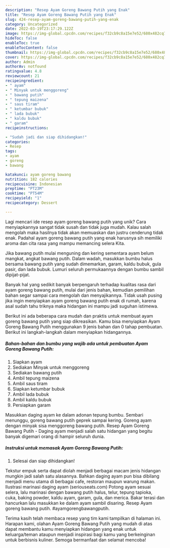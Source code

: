 ```yaml
---
description: "Resep Ayam Goreng Bawang Putih yang Enak"
title: "Resep Ayam Goreng Bawang Putih yang Enak"
slug: 424-resep-ayam-goreng-bawang-putih-yang-enak
category: Uncategorized
date: 2022-03-19T23:17:29.122Z
image: https://img-global.cpcdn.com/recipes/f32cb9c8a15e7e52/680x482cq70/ayam-goreng-bawang-putih-foto-resep-utama.jpg
hideToc: false
enableToc: true
enableTocContent: false
thumbnail: https://img-global.cpcdn.com/recipes/f32cb9c8a15e7e52/680x482cq70/ayam-goreng-bawang-putih-foto-resep-utama.jpg
cover: https://img-global.cpcdn.com/recipes/f32cb9c8a15e7e52/680x482cq70/ayam-goreng-bawang-putih-foto-resep-utama.jpg
author: Admin
authorAv: notfound
ratingvalue: 4.8
reviewcount: 21
recipeingredient:
- " ayam"
- " Minyak untuk menggoreng"
- " bawang putih"
- " tepung maizena"
- " saus tiram"
- " ketumbar bubuk"
- " lada bubuk"
- " kaldu bubuk"
- " garam"
recipeinstructions:

- "Sudah jadi dan siap dihidangkan!"
categories:
- Resep
tags:
- ayam
- goreng
- bawang

katakunci: ayam goreng bawang 
nutrition: 182 calories
recipecuisine: Indonesian
preptime: "PT23M"
cooktime: "PT54M"
recipeyield: "1"
recipecategory: Dessert

---
```





Lagi mencari ide resep ayam goreng bawang putih yang unik? Cara menyiapkannya sangat tidak susah dan tidak juga mudah. Kalau salah mengolah maka hasilnya tidak akan memuaskan dan justru cenderung tidak enak. Padahal ayam goreng bawang putih yang enak harusnya sih memiliki aroma dan cita rasa yang mampu memancing selera Kita.





Jika bawang putih mulai menguning dan kering sementara ayam belum mangkat, angkat bawang putih. Dalam wadah, masukkan bumbu halus bersama bawang putih yang sudah dimemarkan, garam, kaldu bubuk, gula pasir, dan lada bubuk. Lumuri seluruh permukaannya dengan bumbu sambil dipijat-pijat.

Banyak hal yang sedikit banyak berpengaruh terhadap kualitas rasa dari ayam goreng bawang putih, mulai dari jenis bahan, kemudian pemilihan bahan segar sampai cara mengolah dan menyajikannya. Tidak usah pusing jika ingin menyiapkan ayam goreng bawang putih enak di rumah, karena asal sudah tahu triknya maka hidangan ini mampu jadi suguhan istimewa.






Berikut ini ada beberapa cara mudah dan praktis untuk membuat ayam goreng bawang putih yang siap dikreasikan. Kamu bisa menyiapkan Ayam Goreng Bawang Putih menggunakan 9 jenis bahan dan 0 tahap pembuatan. Berikut ini langkah-langkah dalam menyiapkan hidangannya.

<!--inarticleads1-->

##### Bahan-bahan dan bumbu yang wajib ada untuk pembuatan Ayam Goreng Bawang Putih:

1. Siapkan  ayam
1. Sediakan  Minyak untuk menggoreng
1. Sediakan  bawang putih
1. Ambil  tepung maizena
1. Ambil  saus tiram
1. Siapkan  ketumbar bubuk
1. Ambil  lada bubuk
1. Ambil  kaldu bubuk
1. Persiapkan  garam


Masukkan daging ayam ke dalam adonan tepung bumbu. Sembari menunggu, goreng bawang putih geprek sampai kering. Goreng ayam dengan minyak sisa menggoreng bawang putih. Resep Ayam Goreng Bawang Putih - Daging ayam menjadi salah satu hidangan yang begitu banyak digemari orang di hampir seluruh dunia. 

<!--inarticleads2-->

##### Instruksi untuk memasak Ayam Goreng Bawang Putih:


1. Selesai dan siap dihidangkan!

Tekstur empuk serta dapat diolah menjadi berbagai macam jenis hidangan mungkin jadi salah satu alasannya. Bahkan daging ayam pun bisa dibilang menjadi menu utama di berbagai cafe, restoran maupun warung makan. Ilustrasi marinasi daging ayam (seriouseats.com) Potong ayam sesuai selera, lalu marinasi dengan bawang putih halus, telur, tepung tapioka, cuka, baking powder, kaldu ayam, garam, gula, dan merica. Bakar terasi dan hancurkan lalu masukkan ke dalam ayam sambil disaring. Resep Ayam goreng bawang putih. #ayamgorengbawangputih. 

Terima kasih telah membaca resep yang tim kami tampilkan di halaman ini. Harapan kami, olahan Ayam Goreng Bawang Putih yang mudah di atas dapat membantu kamu menyiapkan hidangan yang enak untuk keluarga/teman ataupun menjadi inspirasi bagi kamu yang berkeinginan untuk berbisnis kuliner. Semoga bermanfaat dan selamat mencoba!
